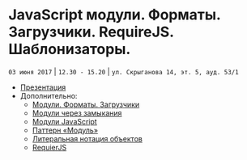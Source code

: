 # JavaScript модули. Форматы. Загрузчики. RequireJS. Шаблонизаторы.
`03 июня 2017` | `12.30 - 15.20` | `ул. Скрыганова 14, эт. 5, ауд. 53/1`

* [Презентация](https://github.com/LisKorzun/learning-js__from-scratch-to-expert/blob/master/seminar_12/lecture/presentation/JS18_Modules.pdf)
* Дополнительно:
    * [Модули. Форматы. Загрузчики](https://tproger.ru/translations/js-modules-formats-loaders-builders/)
    * [Модули через замыкания](https://learn.javascript.ru/closures-module)
    * [Модули JavaScript](https://habrahabr.ru/company/nixsolutions/blog/261141/)
    * [Паттерн «Модуль»](http://largescalejs.ru/module-pattern/)
    * [Литеральная нотация объектов](http://largescalejs.ru/object-literal-notation/)
    * [RequierJS](http://requirejs.org/docs/api.html)
